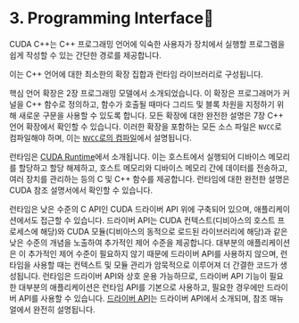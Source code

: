 # 3. Programming Interface
CUDA C++는 C++ 프로그래밍 언어에 익숙한 사용자가 장치에서 실행할 프로그램을 쉽게 작성할 수 있는 간단한 경로를 제공합니다.

이는 C++ 언어에 대한 최소한의 확장 집합과 런타임 라이브러리로 구성됩니다.

핵심 언어 확장은 2장 프로그래밍 모델에서 소개되었습니다. 이 확장은 프로그래머가 커널을 C++ 함수로 정의하고, 함수가 호출될 때마다 그리드 및 블록 차원을 지정하기 위해 새로운 구문을 사용할 수 있도록 합니다. 모든 확장에 대한 완전한 설명은 7장 C++ 언어 확장에서 확인할 수 있습니다. 이러한 확장을 포함하는 모든 소스 파일은 `NVCC`로 컴파일해야 하며, 이는 [`NVCC`로의 컴파일](https://docs.nvidia.com/cuda/cuda-c-programming-guide/#compilation-with-nvcc)에서 설명됩니다.

런타임은 [CUDA Runtime](https://docs.nvidia.com/cuda/cuda-c-programming-guide/#cuda-c-runtime)에서 소개됩니다. 이는 호스트에서 실행되어 디바이스 메모리를 할당하고 할당 해제하고, 호스트 메모리와 디바이스 메모리 간에 데이터를 전송하고, 여러 장치를 관리하는 등의 C 및 C++ 함수를 제공합니다. 런타임에 대한 완전한 설명은 CUDA 참조 설명서에서 확인할 수 있습니다.

런타임은 낮은 수준의 C API인 CUDA 드라이버 API 위에 구축되어 있으며, 애플리케이션에서도 접근할 수 있습니다. 드라이버 API는 CUDA 컨텍스트(디비아스의 호스트 프로세스에 해당)와 CUDA 모듈(디비아스의 동적으로 로드된 라이브러리에 해당)과 같은 낮은 수준의 개념을 노출하여 추가적인 제어 수준을 제공합니다. 대부분의 애플리케이션은 이 추가적인 제어 수준이 필요하지 않기 때문에 드라이버 API를 사용하지 않으며, 런타임을 사용할 때는 컨텍스트 및 모듈 관리가 암묵적으로 이루어져 더 간결한 코드가 생성됩니다. 런타임은 드라이버 API와 상호 운용 가능하므로, 드라이버 API 기능이 필요한 대부분의 애플리케이션은 런타임 API를 기본으로 사용하고, 필요한 경우에만 드라이버 API를 사용할 수 있습니다. [드라이버 API](https://docs.nvidia.com/cuda/cuda-c-programming-guide/#driver-api)는 드라이버 API에서 소개되며, 참조 매뉴얼에서 완전히 설명됩니다.
